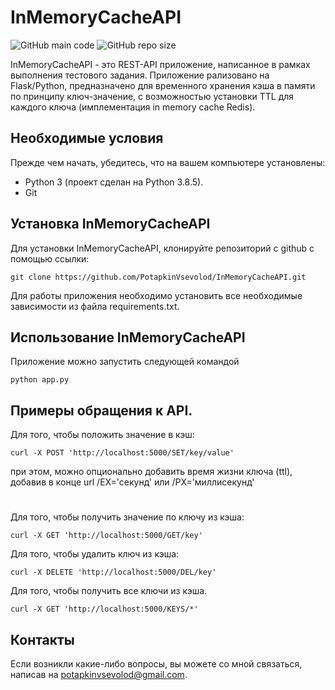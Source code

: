 # InMemoryCacheAPI

![GitHub main code](https://img.shields.io/github/languages/top/PotapkinVsevolod/InMemoryCacheAPI)
![GitHub repo size](https://img.shields.io/github/repo-size/potapkinvsevolod/InMemoryCacheAPI)

InMemoryCacheAPI - это REST-API приложение, написанное в рамках выполнения тестового задания. Приложение рализовано на Flask/Python, предназначено для временного хранения кэша в памяти по принципу ключ-значение, с возможностью установки
TTL для каждого ключа (имплементация in memory cache Redis).

## Необходимые условия

Прежде чем начать, убедитесь, что на вашем компьютере установлены:
* Python 3 (проект сделан на Python 3.8.5).
* Git

## Установка InMemoryCacheAPI

Для установки InMemoryCacheAPI, клонируйте репозиторий с github с помощью ссылки:

```
git clone https://github.com/PotapkinVsevolod/InMemoryCacheAPI.git
```
Для работы приложения необходимо установить все необходимые зависимости из файла requirements.txt.

## Использование InMemoryCacheAPI
Приложение можно запустить следующей командой
```
python app.py
```

## Примеры обращения к API.

Для того, чтобы положить значение в кэш:
```
curl -X POST 'http://localhost:5000/SET/key/value'
```
при этом, можно опционально добавить время жизни ключа (ttl), добавив в конце url /EX='секунд' или /PX='миллисекунд'
#
Для того, чтобы получить значение по ключу из кэша:
```
curl -X GET 'http://localhost:5000/GET/key'
```

Для того, чтобы удалить ключ из кэша:
```
curl -X DELETE 'http://localhost:5000/DEL/key'
```

Для того, чтобы получить все ключи из кэша.
```
curl -X GET 'http://localhost:5000/KEYS/*'
```

## Контакты

Если возникли какие-либо вопросы, вы можете со мной связаться, написав на <potapkinvsevolod@gmail.com>.
